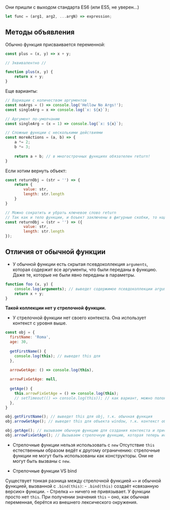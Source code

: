 ```table-of-contents
```
Они пришли с выходом стандарта ES6 (или ES5, не уверен...)

```js title="Синтаксис"
let func = (arg1, arg2, ...argN) => expression;
```
## Методы объявления
Обычно функция присваивается переменной:
```js
const plus = (x, y) => x + y;

// Эквивалентно //

function plus(x, y) {
	return x + y;
}
```

Еще варианты:
```js
// Вариации с количеством аргументов
const noArgs = () => console.log('Hellow No Args!');
const singleArg = x => console.log(`x: ${x}`);

// Аргумент по-умолчанию
const singleArg = (x = 1) => console.log(`x: ${x}`);

// Сложные функции с несколькими действиями
const moreActions = (a, b) => {
	a *= 2;
	b *= 3;
	
	return a + b; // в многострочных функциях обязателен return!
}
```

Если хотим вернуть объект:
```js
const returnObj = (str = '') => {
	return {
		value: str,
		length: str.length
	}
}

// Можно сократить и убрать ключевое слово return
// Так как и тело функции, и боъект заключены в фигурные скобки, то надо возвращаемый объект обернуть в круглые скобки, чтобы нтерпретатор разобрался что к чему.
const returnObj = (str = '') => ({
		value: str,
		length: str.length
});
```

## Отличия от обычной функции
- У обычной функции есть скрытая псевдоколлекция `arguments`, которая содержит все аргументы, что были переданы в функцию. Даже те, которые не были явно переданы в параметры. 

```js
function foo (x, y) {
	console.log(arguments); // выведет содержимое псевдоколлекции arguments
	return x + y;
}
```

**Такой коллекции нет у стрелочной функции.**

- У стрелочной функции нет своего контекста. Она использует контекст с уровня выше.
```js
const obj = {
  firstName: 'Roma',
  age: 30,
  
  getFirstName() {
    console.log(this); // выведет this для
  },
  
  arrowGetAge: () => console.log(this),

  arrowFixGetAge: null,
  
  getAge() {
    this.arrowFixGetAge = () => console.log(this);
    // setTimeout(() => console.log(this)); // как вариант, можно положить стрелочную функцию в колбэк setTimeout()
  },
}

obj.getFirstName(); // выведет this для obj, т.к. обычная функция
obj.arrowGetAge(); // выведет this для объекта window, т.к. контекст объекта obj был утерян для стрелочной функции

obj.getAge(); // вызываем обычную функцию для создания контекста и присвоения его стрелочной функции. По сути -- это замыкание.
obj.arrowFixGetAge(); // Вызываем стрелочную функцию, которая теперь использует контекст объекта, присвоенный строкой выше.
```

- Стрелочные функции нельзя использовать с `new`
Отсутствие `this` естественным образом ведёт к другому ограничению: стрелочные функции не могут быть использованы как конструкторы. Они не могут быть вызваны с `new`.

- Стрелочные функции VS bind

Существует тонкая разница между стрелочной функцией `=>` и обычной функцией, вызванной с `.bind(this)`:
	- `.bind(this)` создаёт «связанную версию» функции.
	- Стрелка `=>` ничего не привязывает. У функции просто нет `this`. При получении значения `this` – оно, как обычная переменная, берётся из внешнего лексического окружения.

